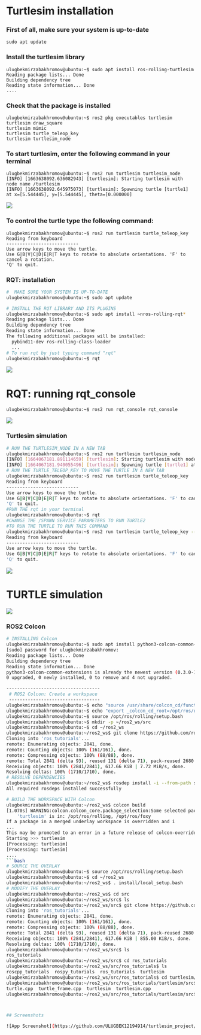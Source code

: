 # Turtlesim installation

### First of all, make sure your system is up-to-date
```
sudo apt update
```
### Install the turtlesim library
```
ulugbekmirzabakhromov@ubuntu:~$ sudo apt install ros-rolling-turtlesim
Reading package lists... Done
Building dependency tree       
Reading state information... Done
....
```
### Check that the package is installed
```
ulugbekmirzabakhromov@ubuntu:~$ ros2 pkg executables turtlesim
turtlesim draw_square
turtlesim mimic
turtlesim turtle_teleop_key
turtlesim turtlesim_node
```
### To start turtlesim, enter the following command in your terminal
```
ulugbekmirzabakhromov@ubuntu:~$ ros2 run turtlesim turtlesim_node
[INFO] [1663638092.636082943] [turtlesim]: Starting turtlesim with node name /turtlesim
[INFO] [1663638092.645975073] [turtlesim]: Spawning turtle [turtle1] at x=[5.544445], y=[5.544445], theta=[0.000000]
```
![](https://github.com/ULUGBEK12194914/turtlesim_project/blob/main/screenshots/Screen%20Shot%202022-09-21%20at%2014.03.15.png)
### To control the turtle type the following command:
```
ulugbekmirzabakhromov@ubuntu:~$ ros2 run turtlesim turtle_teleop_key
Reading from keyboard
---------------------------
Use arrow keys to move the turtle.
Use G|B|V|C|D|E|R|T keys to rotate to absolute orientations. 'F' to cancel a rotation.
'Q' to quit.
```
### RQT: installation
```bash
#  MAKE SURE YOUR SYSTEM IS UP-TO-DATE
ulugbekmirzabakhromov@ubuntu:~$ sudo apt update

# INSTALL THE RQT LIBRARY AND ITS PLUGINS
ulugbekmirzabakhromov@ubuntu:~$ sudo apt install ~nros-rolling-rqt*
Reading package lists... Done
Building dependency tree       
Reading state information... Done
The following additional packages will be installed:
  pybind11-dev ros-rolling-class-loader
  ...
# To run rqt by just typing command "rqt"
ulugbekmirzabakhromov@ubuntu:~$ rqt
```
![](https://github.com/ULUGBEK12194914/turtlesim_project/blob/main/screenshots/Screen%20Shot%202022-09-21%20at%2018.40.15.png)
# RQT: running rqt_console
```
ulugbekmirzabakhromov@ubuntu:~$ ros2 run rqt_console rqt_console
```
![](https://github.com/ULUGBEK12194914/turtlesim_project/blob/main/screenshots/Screen%20Shot%202022-09-21%20at%2021.45.00.png)
### Turtlesim simulation
```bash
# RUN THE TURTLESIM_NODE IN A NEW TAB
ulugbekmirzabakhromov@ubuntu:~$ ros2 run turtlesim turtlesim_node
[INFO] [1664067181.891114659] [turtlesim]: Starting turtlesim with node name /turtlesim
[INFO] [1664067181.940055496] [turtlesim]: Spawning turtle [turtle1] at x=[5.544445], y=[5.544445], theta=[0.000000]
# RUN THE TURTLE_TELEOP_KEY TO MOVE THE TURTLE IN A NEW TAB
ulugbekmirzabakhromov@ubuntu:~$ ros2 run turtlesim turtle_teleop_key
Reading from keyboard
---------------------------
Use arrow keys to move the turtle.
Use G|B|V|C|D|E|R|T keys to rotate to absolute orientations. 'F' to cancel a rotation.
'Q' to quit.
#RUN THE rqt in your terminal
ulugbekmirzabakhromov@ubuntu:~$ rqt
#CHANGE THE /SPAWN SERVICE PARAMETERS TO RUN TURTLE2
#TO RUN THE TURTLE TO RUN THIS COMMAND
ulugbekmirzabakhromov@ubuntu:~$ ros2 run turtlesim turtle_teleop_key --ros-args --remap turtle1/cmd_vel:=turtle2/cmd_vel
Reading from keyboard
---------------------------
Use arrow keys to move the turtle.
Use G|B|V|C|D|E|R|T keys to rotate to absolute orientations. 'F' to cancel a rotation.
'Q' to quit.
```
![](https://github.com/ULUGBEK12194914/turtlesim_project/blob/main/screenshots/Screen%20Shot%202022-09-25%20at%2010.11.58.png)
# TURTLE simulation
![](https://github.com/ULUGBEK12194914/turtlesim_project/blob/main/screenshots/Peek%202022-09-24%2018-24.gif)
### ROS2 Colcon
```bash
# INSTALLING Colcon
ulugbekmirzabakhromov@ubuntu:~$ sudo apt install python3-colcon-common-extensions
[sudo] password for ulugbekmirzabakhromov: 
Reading package lists... Done
Building dependency tree       
Reading state information... Done
python3-colcon-common-extensions is already the newest version (0.3.0-1).
0 upgraded, 0 newly installed, 0 to remove and 4 not upgraded.

-----------------------------------
 # ROS2 Colcon: Create a workspace
 ----------------------------------
ulugbekmirzabakhromov@ubuntu:~$ echo "source /usr/share/colcon_cd/function/colcon_cd.sh" >> ~/.bashrc
ulugbekmirzabakhromov@ubuntu:~$ echo "export _colcon_cd_root=/opt/ros/rolling/" >> ~/.bashrc
ulugbekmirzabakhromov@ubuntu:~$ source /opt/ros/rolling/setup.bash
ulugbekmirzabakhromov@ubuntu:~$ mkdir -p ~/ros2_ws/src
ulugbekmirzabakhromov@ubuntu:~$ cd ~/ros2_ws
ulugbekmirzabakhromov@ubuntu:~/ros2_ws$ git clone https://github.com/ros/ros_tutorials.git -b rolling-devel
Cloning into 'ros_tutorials'...
remote: Enumerating objects: 2841, done.
remote: Counting objects: 100% (161/161), done.
remote: Compressing objects: 100% (88/88), done.
remote: Total 2841 (delta 93), reused 131 (delta 71), pack-reused 2680
Receiving objects: 100% (2841/2841), 617.66 KiB | 7.72 MiB/s, done.
Resolving deltas: 100% (1710/1710), done.
# RESOLVE DEPENDENCIES
ulugbekmirzabakhromov@ubuntu:~/ros2_ws$ rosdep install -i --from-path src --rosdistro rolling -y
All required rosdeps installed successfully

# BUILD THE WORKSPACE WITH Colcon
ulugbekmirzabakhromov@ubuntu:~/ros2_ws$ colcon build
[1.070s] WARNING:colcon.colcon_core.package_selection:Some selected packages are already built in one or more underlay workspaces:
	'turtlesim' is in: /opt/ros/rolling, /opt/ros/foxy
If a package in a merged underlay workspace is overridden and i
...
This may be promoted to an error in a future release of colcon-override-check.
Starting >>> turtlesim
[Processing: turtlesim]                             
[Processing: turtlesim] 
....
```bash
# SOURCE THE OVERLAY
ulugbekmirzabakhromov@ubuntu:~$ source /opt/ros/rolling/setup.bash
ulugbekmirzabakhromov@ubuntu:~$ cd ~/ros2_ws
ulugbekmirzabakhromov@ubuntu:~/ros2_ws$ . install/local_setup.bash
# MODIFY THE OVERLAY
ulugbekmirzabakhromov@ubuntu:~/ros2_ws$ cd src
ulugbekmirzabakhromov@ubuntu:~/ros2_ws/src$ ls
ulugbekmirzabakhromov@ubuntu:~/ros2_ws/src$ git clone https://github.com/ros/ros_tutorials
Cloning into 'ros_tutorials'...
remote: Enumerating objects: 2841, done.
remote: Counting objects: 100% (161/161), done.
remote: Compressing objects: 100% (88/88), done.
remote: Total 2841 (delta 93), reused 131 (delta 71), pack-reused 2680
Receiving objects: 100% (2841/2841), 617.66 KiB | 855.00 KiB/s, done.
Resolving deltas: 100% (1710/1710), done.
ulugbekmirzabakhromov@ubuntu:~/ros2_ws/src$ ls
ros_tutorials
ulugbekmirzabakhromov@ubuntu:~/ros2_ws/src$ cd ros_tutorials
ulugbekmirzabakhromov@ubuntu:~/ros2_ws/src/ros_tutorials$ ls
roscpp_tutorials  rospy_tutorials  ros_tutorials  turtlesim
ulugbekmirzabakhromov@ubuntu:~/ros2_ws/src/ros_tutorials$ cd turtlesim/src
ulugbekmirzabakhromov@ubuntu:~/ros2_ws/src/ros_tutorials/turtlesim/src$ ls
turtle.cpp  turtle_frame.cpp  turtlesim  turtlesim.cpp
ulugbekmirzabakhromov@ubuntu:~/ros2_ws/src/ros_tutorials/turtlesim/src$ nano turtle_frame.cpp



## Screenshots

![App Screenshot](https://github.com/ULUGBEK12194914/turtlesim_project/blob/main/screenshots/Screen%20Shot%202022-09-21%20at%2014.03.15.png)


